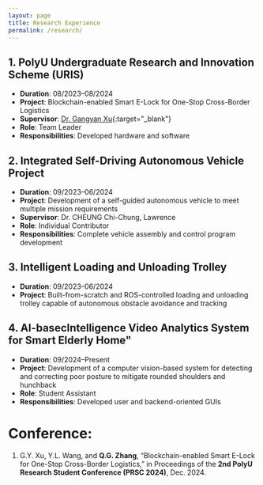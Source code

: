 ```yaml
---
layout: page
title: Research Experience
permalink: /research/
---
```


## 1. PolyU Undergraduate Research and Innovation Scheme (URIS)
- **Duration**: 08/2023–08/2024
- **Project**: Blockchain-enabled Smart E-Lock for One-Stop Cross-Border Logistics
- **Supervisor**: [Dr. Gangyan Xu](https://www.polyu.edu.hk/aae/people/academic-staff/dr-xu-gangyan/ "Dr. XU"){:target="_blank"}
- **Role**: Team Leader
- **Responsibilities**: Developed hardware and software

## 2. Integrated Self-Driving Autonomous Vehicle Project
- **Duration**: 09/2023–06/2024
- **Project**: Development of a self-guided autonomous vehicle to meet multiple mission requirements
- **Supervisor**: Dr. CHEUNG Chi-Chung, Lawrence
- **Role**: Individual Contributor
- **Responsibilities**: Complete vehicle assembly and control program development

## 3. Intelligent Loading and Unloading Trolley
- **Duration**: 09/2023–06/2024
- **Project**: Built-from-scratch and ROS-controlled loading and unloading trolley capable of autonomous obstacle avoidance and tracking

## 4. AI-basecIntelligence Video Analytics System for Smart Elderly Home"
- **Duration**: 09/2024–Present
- **Project**: Development of a computer vision-based system for detecting and correcting poor posture to mitigate rounded shoulders and hunchback
- **Role**: Student Assistant
- **Responsibilities**: Developed user and backend-oriented GUIs

# Conference:

1. G.Y. Xu, Y.L. Wang, and **Q.G. Zhang**, “Blockchain-enabled Smart E-Lock for One-Stop Cross-Border Logistics,” in Proceedings of the **2nd PolyU Research Student Conference (PRSC 2024)**, Dec. 2024.
